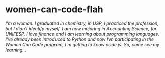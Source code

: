 # women-can-code-flah
*I'm a woman. I graduated in chemistry, in USP, I practiced the profession, but I didn't identify myself. 
I am now majoring in Accounting Science, for UNIFESP. I love finance and I am learning about programming languages. 
I've already been introduced to Python and now I'm participating in the Women Can Code program, I'm getting to know node.js.
So, come see my learning...*

